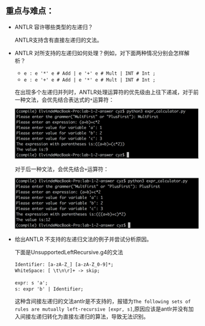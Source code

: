 ## 重点与难点：

* ANTLR 容许哪些类型的左递归？

  ANTLR支持含有直接左递归的文法。

* ANTLR 对所支持的左递归如何处理？例如，对下面两种情况分别会怎样解析？

  - `e : e '*' e # Add | e '+' e # Mult | INT # Int ;`
  - `e : e '+' e # Add | e '*' e # Mult | INT # Int ;`

  在出现多个左递归并列时，ANTLR处理运算符的优先级由上往下递减，对于前一种文法，会优先结合表达式的`*`运算符：

  <img src="ex1.png">

  对于后一种文法，会优先结合`+`运算符：

  <img src="ex2.png">

* 给出ANTLR 不支持的左递归文法的例子并尝试分析原因。

  下面是UnsupportedLeftRecursive.g4的文法

  ```
  Identifier: [a-zA-Z_] [a-zA-Z_0-9]*;
  WhiteSpace: [ \t\n\r]+ -> skip;

  expr: s 'a';
  s: expr 'b' | Identifier;
  ```

  这种含间接左递归的文法antlr是不支持的，报错为`The following sets of rules are mutually left-recursive [expr, s]`,原因应该是antlr并没有加入间接左递归转化为直接左递归的算法，导致无法识别。